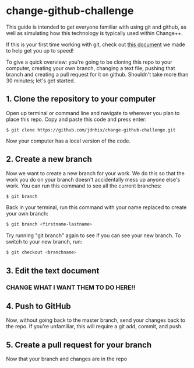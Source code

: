 # change-github-challenge

This guide is intended to get everyone familiar with using git and github, as well as simulating how this technology is typically used within Change++.


If this is your first time working with git, check out [this document](https://docs.google.com/document/d/1D89Tvytivgpwm0VHu8-KRdGXipxD7ze28uD_goA2j88/edit) we made to help get you up to speed!

To give a quick overview: you're going to be cloning this repo to your computer, creating your own branch, changing a text file, pushing that branch and creating a pull request for it on github. Shouldn't take more than 30 minutes; let's get started.

## 1. Clone the repository to your computer

Open up terminal or command line and navigate to wherever you plan to place this repo. Copy and paste this code and press enter:

```
$ git clone https://github.com/jdnhix/change-github-challenge.git
```

Now your computer has a local version of the code.

## 2. Create a new branch

Now we want to create a new branch for your work. We do this so that the work you do on your branch doesn't accidentally mess up anyone else's work. You can run this command to see all the current branches:

```bash
$ git branch
```

Back in your terminal, run this command with your name replaced to create your own branch:

```bash
$ git branch <firstname-lastname>
```

Try running "git branch" again to see if you can see your new branch. To switch to your new branch, run:

```bash
$ git checkout <branchname>
```

## 3. Edit the text document

### CHANGE WHAT I WANT THEM TO DO HERE!!

## 4. Push to GitHub
Now, without going back to the master branch, send your changes back to the repo. If you're unfamiliar, this will require a git add, commit, and push.

## 5. Create a pull request for your branch
Now that your branch and changes are in the repo






